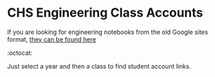 # CHS Engineering Class Accounts

If you are looking for engineering notebooks from the old Google sites format, [they can be found here](https://sites.google.com/charlottesvilleschools.org/engineeringclassdirectory/2021-2022)

:octocat:

Just select a year and then a class to find student account links.

